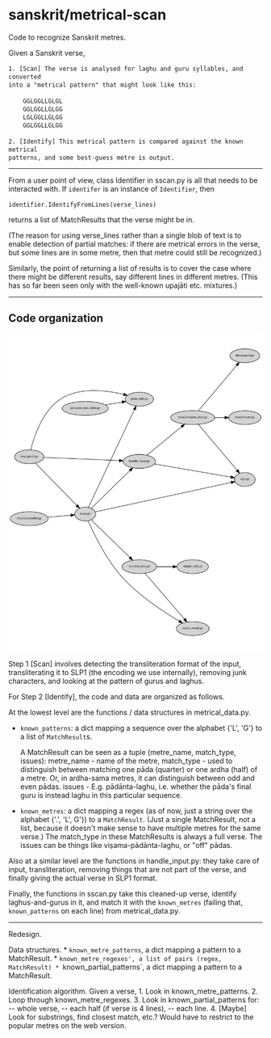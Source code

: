 sanskrit/metrical-scan
======================

Code to recognize Sanskrit metres.

Given a Sanskrit verse,

    1. [Scan] The verse is analysed for laghu and guru syllables, and converted
    into a "metrical pattern" that might look like this:

        GGLGGLLGLGL
        GGLGGLLGLGG
        LGLGGLLGLGG
        GGLGGLLGLGG

    2. [Identify] This metrical pattern is compared against the known metrical
    patterns, and some best-guess metre is output.

--------------------------------------------------------------------------------

From a user point of view, class Identifier in sscan.py is all that needs to be
interacted with. If `identifer` is an instance of `Identifier`, then

    identifier.IdentifyFromLines(verse_lines)

returns a list of MatchResults that the verse might be in.

(The reason for using verse_lines rather than a single blob of text is to enable
detection of partial matches: if there are metrical errors in the verse, but
some lines are in some metre, then that metre could still be recognized.)

Similarly, the point of returning a list of results is to cover the case where
there might be different results, say different lines in different metres.
(This has so far been seen only with the well-known upajāti etc. mixtures.)

--------------------------------------------------------------------------------

Code organization
-----------------

![Dependency graph](deps.svg?raw=true)

Step 1 [Scan] involves detecting the transliteration format of the input,
transliterating it to SLP1 (the encoding we use internally), removing junk
characters, and looking at the pattern of gurus and laghus.

For Step 2 [Identify], the code and data are organized as follows.

At the lowest level are the functions / data structures in metrical_data.py.

  * `known_patterns`: a dict mapping a sequence over the alphabet {'L', 'G'} to
    a list of `MatchResult`s.

     A MatchResult can be seen as a tuple (metre_name, match_type, issues):
     metre_name - name of the metre,
     match_type - used to distinguish between matching one pāda (quarter) or one
     		  ardha (half) of a metre. Or, in ardha-sama metres, it can
     		  distinguish between odd and even pādas.
     issues	- E.g. pādānta-laghu, i.e. whether the pāda's final guru is
     		  instead laghu in this particular sequence.

  * `known_metres`: a dict mapping a regex (as of now, just a string over the
     alphabet {'.', 'L', G'}) to a `MatchResult`.
     (Just a single MatchResult, not a list, because it doesn't make sense to
     have multiple metres for the same verse.)
          The match_type in these MatchResults is always a full verse.
     	  The issues can be things like viṣama-pādānta-laghu, or "off" pādas.

Also at a similar level are the functions in handle_input.py: they take care of
input, transliteration, removing things that are not part of the verse, and
finally giving the actual verse in SLP1 format.

Finally, the functions in sscan.py take this cleaned-up verse, identify
laghus-and-gurus in it, and match it with the `known_metres` (failing that,
`known_patterns` on each line) from metrical_data.py.

--------------------------------------------------------------------------------

Redesign.

Data structures.
    * `known_metre_patterns`, a dict mapping a pattern to a MatchResult.
    * `known_metre_regexes', a list of pairs (regex, MatchResult)
    * `known_partial_patterns`, a dict mapping a pattern to a MatchResult.

Identification algorithm.
    Given a verse,
        1. Look in known_metre_patterns.
        2. Loop through known_metre_regexes.
        3. Look in known_partial_patterns for:
            -- whole verse,
            -- each half (if verse is 4 lines),
            -- each line.
        4. [Maybe] Look for substrings, find closest match, etc.?
           Would have to restrict to the popular metres on the web version.

